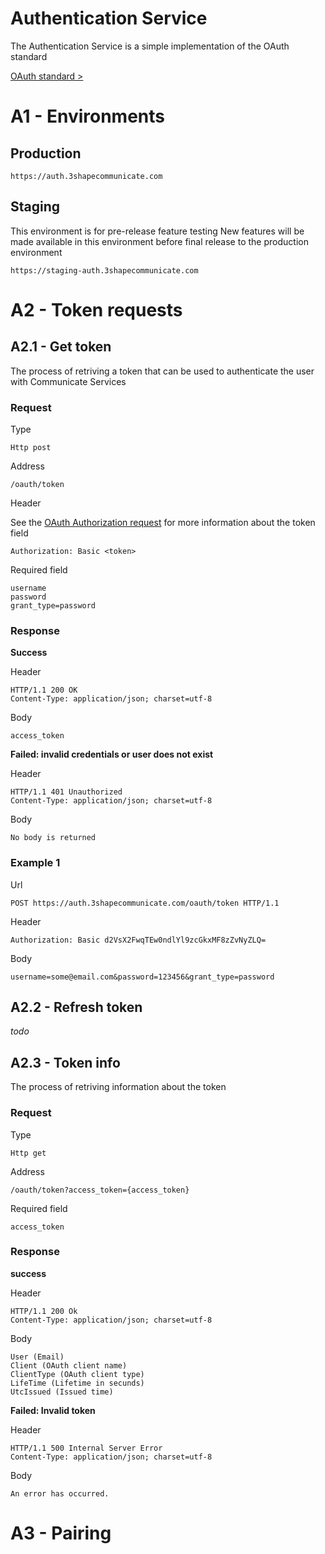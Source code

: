 # Authentication Service


The Authentication Service is a simple implementation of the OAuth standard

[OAuth standard >][OAuth standard page]

# A1 - Environments


## Production 
```
https://auth.3shapecommunicate.com
```

## Staging
This environment is for pre-release feature testing 
New features will be made available in this environment before final release to the production environment 

``` 
https://staging-auth.3shapecommunicate.com
```


# A2 - Token requests

## A2.1 - Get token
The process of retriving a token that can be used to authenticate the user with Communicate Services

### Request 

Type
```
Http post
```

Address
```
/oauth/token
```

Header

See the [OAuth Authorization request][OAuth Authorization Request] for more information about the token field 

```
Authorization: Basic <token>
```

Required field
```
username
password
grant_type=password
```

### Response
**Success**

Header
```
HTTP/1.1 200 OK
Content-Type: application/json; charset=utf-8
```

Body
```
access_token
```


**Failed: invalid credentials or user does not exist**

Header
```
HTTP/1.1 401 Unauthorized
Content-Type: application/json; charset=utf-8
```

Body
```
No body is returned
```

### Example 1
Url
```
POST https://auth.3shapecommunicate.com/oauth/token HTTP/1.1
```

Header
```
Authorization: Basic d2VsX2FwqTEw0ndlYl9zcGkxMF8zZvNyZLQ=
```

Body
```
username=some@email.com&password=123456&grant_type=password
```

## A2.2 - Refresh token
_todo_

## A2.3 - Token info
The process of retriving information about the token

### Request 

Type
```
Http get
```

Address
```
/oauth/token?access_token={access_token}
```

Required field
```
access_token
```

### Response

**success**

Header
```
HTTP/1.1 200 Ok
Content-Type: application/json; charset=utf-8
```

Body
```
User (Email)
Client (OAuth client name)
ClientType (OAuth client type)
LifeTime (Lifetime in secunds)
UtcIssued (Issued time)
```


**Failed: Invalid token**

Header
```
HTTP/1.1 500 Internal Server Error
Content-Type: application/json; charset=utf-8
```

Body
```
An error has occurred.
```

# A3 - Pairing 

[OAuth standard page]: http://oauth.net/2/
[OAuth Authorization Request]: http://tools.ietf.org/html/rfc6750#section-2.1

